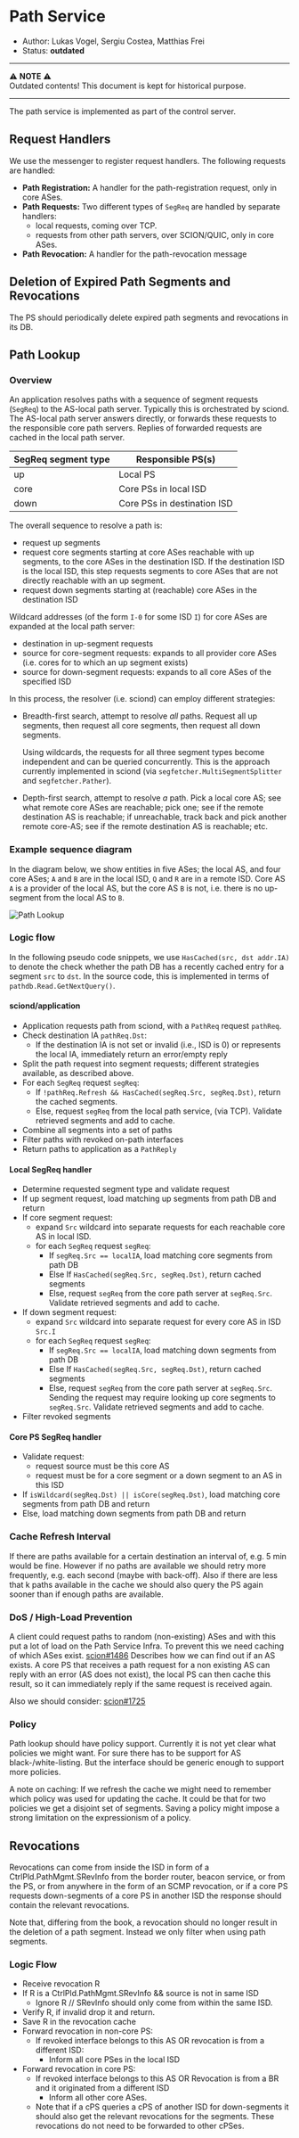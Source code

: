 # Path Service

* Author: Lukas Vogel, Sergiu Costea, Matthias Frei
* Status: **outdated**

---
⚠️  **NOTE** ⚠️<br/>
Outdated contents! This document is kept for historical purpose.

---

The path service is implemented as part of the control server.

## Request Handlers

We use the messenger to register request handlers. The following requests are handled:

* __Path Registration:__ A handler for the path-registration request, only in core ASes.
* __Path Requests:__ Two different types of `SegReq` are handled by separate handlers:
    * local requests, coming over TCP.
    * requests from other path servers, over SCION/QUIC, only in core ASes.
* __Path Revocation:__ A handler for the path-revocation message

## Deletion of Expired Path Segments and Revocations

The PS should periodically delete expired path segments and revocations in its DB.

## Path Lookup

### Overview

An application resolves paths with a sequence of segment requests (`SegReq`) to
the AS-local path server. Typically this is orchestrated by sciond.
The AS-local path server answers directly, or forwards these requests to the
responsible core path servers. Replies of forwarded requests are cached in the
local path server.

| SegReq segment type  | Responsible PS(s)            |
| ---------------------| ---------------------------- |
| up                   | Local PS                     |
| core                 | Core PSs in local ISD        |
| down                 | Core PSs in destination ISD  |

The overall sequence to resolve a path is:

* request up segments
* request core segments starting at core ASes reachable with up segments, to
  the core ASes in the destination ISD.
  If the destination ISD is the local ISD, this step requests segments to core
  ASes that are not directly reachable with an up segment.
* request down segments starting at (reachable) core ASes in the destination ISD

Wildcard addresses (of the form `I-0` for some ISD `I`) for core ASes are
expanded at the local path server:

* destination in up-segment requests
* source for core-segment requests: expands to all provider core ASes (i.e.
  cores for to which an up segment exists)
* source for down-segment requests: expands to all core ASes of the specified ISD

In this process, the resolver (i.e. sciond) can employ different strategies:

* Breadth-first search, attempt to resolve _all_ paths.
  Request all up segments, then request all core segments, then request all down segments.

  Using wildcards, the requests for all three segment types become independent
  and can be queried concurrently.
  This is the approach currently implemented in sciond (via
  `segfetcher.MultiSegmentSplitter` and `segfetcher.Pather`).

* Depth-first search, attempt to resolve _a_ path.
  Pick a local core AS; see what remote core ASes are reachable; pick one; see if
  the remote destination AS is reachable; if unreachable, track back and pick
  another remote core-AS; see if the remote destination AS is reachable; etc.

### Example sequence diagram

In the diagram below, we show entities in five ASes; the local AS, and four
core ASes; `A` and `B` are in the local ISD, `Q` and `R` are in a remote ISD.
Core AS `A` is a provider of the local AS, but the core AS `B` is not, i.e.
there is no up-segment from the local AS to `B`.

![Path Lookup](fig/path_lookup.png)

### Logic flow

In the following pseudo code snippets, we use `HasCached(src, dst addr.IA)` to
denote the check whether the path DB has a recently cached entry for a segment
`src` to `dst`.
In the source code, this is implemented in terms of `pathdb.Read.GetNextQuery()`.

#### sciond/application

* Application requests path from sciond, with a `PathReq` request `pathReq`.
* Check destination IA `pathReq.Dst`:
    * If the destination IA is not set or invalid (i.e., ISD is 0) or represents the local IA,
      immediately return an error/empty reply
* Split the path request into segment requests; different strategies available, as described above.
* For each `SegReq` request `segReq`:
    * If `!pathReq.Refresh && HasCached(segReq.Src, segReq.Dst)`, return the cached segments.
    * Else, request `segReq` from the local path service, (via TCP).
      Validate retrieved segments and add to cache.
* Combine all segments into a set of paths
* Filter paths with revoked on-path interfaces
* Return paths to application as a `PathReply`

#### Local SegReq handler

* Determine requested segment type and validate request
* If up segment request, load matching up segments from path DB and return
* If core segment request:
    * expand `Src` wildcard into separate requests for each reachable core AS in local ISD.
    * for each `SegReq` request `segReq`:
        * If `segReq.Src == localIA`, load matching core segments from path DB
        * Else If `HasCached(segReq.Src, segReq.Dst)`, return cached segments
        * Else, request `segReq` from the core path server at `segReq.Src`.
          Validate retrieved segments and add to cache.
* If down segment request:
    * expand `Src` wildcard into separate request for every core AS in ISD `Src.I`
    * for each `SegReq` request `segReq`:
        * If `segReq.Src == localIA`, load matching down segments from path DB
        * Else If `HasCached(segReq.Src, segReq.Dst)`, return cached segments
        * Else, request `segReq` from the core path server at `segReq.Src`.
          Sending the request may require looking up core segments to `segReq.Src`.
          Validate retrieved segments and add to cache.
* Filter revoked segments

#### Core PS SegReq handler

* Validate request:
    * request source must be this core AS
    * request must be for a core segment or a down segment to an AS in this ISD
* If `isWildcard(segReq.Dst) || isCore(segReq.Dst)`, load matching core segments from path DB and return
* Else, load matching down segments from path DB and return

### Cache Refresh Interval

If there are paths available for a certain destination an interval of, e.g. 5 min would be fine.
However if no paths are available we should retry more frequently, e.g. each second (maybe with
back-off). Also if there are less that k paths available in the cache we should also query the PS
again sooner than if enough paths are available.

### DoS / High-Load Prevention

A client could request paths to random (non-existing) ASes and with this put a lot of load on the
Path Service Infra. To prevent this we need caching of which ASes exist.
[scion#1486](https://github.com/scionproto/scion/issues/1486) Describes how we can find out if an AS
exists. A core PS that receives a path request for a non existing AS can reply with an error (AS
does not exist), the local PS can then cache this result, so it can immediately reply if the same
request is received again.

Also we should consider: [scion#1725](https://github.com/scionproto/scion/issues/1725)

### Policy

Path lookup should have policy support. Currently it is not yet clear what policies we might want.
For sure there has to be support for AS black-/white-listing. But the interface should be generic
enough to support more policies.

A note on caching: If we refresh the cache we might need to remember which policy was used for
updating the cache. It could be that for two policies we get a disjoint set of segments. Saving a
policy might impose a strong limitation on the expressionism of a policy.

## Revocations

Revocations can come from inside the ISD in form of a CtrlPld.PathMgmt.SRevInfo from the border
router, beacon service, or from the PS, or from anywhere in the form of an SCMP revocation, or if a
core PS requests down-segments of a core PS in another ISD the response should contain the relevant
revocations.

Note that, differing from the book, a revocation should no longer result in the deletion of a path
segment. Instead we only filter when using path segments.

### Logic Flow

* Receive revocation R
* If R is a CtrlPld.PathMgmt.SRevInfo && source is not in same ISD
    * Ignore R // SRevInfo should only come from within the same ISD.
* Verify R, if invalid drop it and return.
* Save R in the revocation cache
* Forward revocation in non-core PS:
    * If revoked interface belongs to this AS OR revocation is from a different ISD:
        * Inform all core PSes in the local ISD
* Forward revocation in core PS:
    * If revoked interface belongs to this AS OR Revocation is from a BR and it originated from a
      different ISD
        * Inform all other core ASes.
    * Note that if a cPS queries a cPS of another ISD for down-segments it should also get the
      relevant revocations for the segments. These revocations do not need to be forwarded to other
      cPSes.
